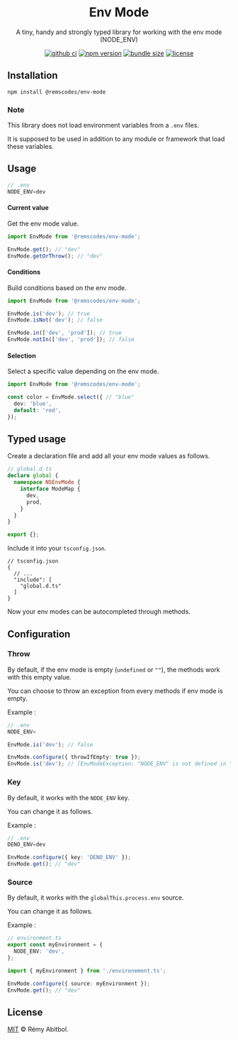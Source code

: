 <div align="center">
    <h1>Env Mode</h1>
    <p>A tiny, handy and strongly typed library for working with the env mode (NODE_ENV)</p>
</div>

<div align="center">

[![github ci](https://img.shields.io/github/actions/workflow/status/remscodes/env-mode/npm-ci.yml.svg?&logo=github&label=CI&style=for-the-badge)](https://github.com/remscodes/env-mode/actions/workflows/npm-ci.yml)
[![npm version](https://img.shields.io/npm/v/@remscodes/env-mode.svg?&style=for-the-badge&logo=npm)](https://www.npmjs.org/package/@remscodes/env-mode)
[![bundle size](https://img.shields.io/bundlephobia/minzip/@remscodes/env-mode.svg?style=for-the-badge)](https://bundlephobia.com/package/@remscodes/env-mode)
[![license](https://img.shields.io/github/license/remscodes/env-mode.svg?style=for-the-badge)](LICENSE)

</div>

## Installation

```shell
npm install @remscodes/env-mode
```

### Note

This library does not load environment variables from a `.env` files.

It is supposed to be used in addition to any module or framework that load these variables.

## Usage

[//]: # (@formatter:off)
```js
// .env
NODE_ENV=dev
```
[//]: # (@formatter:on)

#### Current value

Get the env mode value.

```ts
import EnvMode from '@remscodes/env-mode';

EnvMode.get(); // "dev"
EnvMode.getOrThrow(); // "dev"
```

#### Conditions

Build conditions based on the env mode.

```ts
import EnvMode from '@remscodes/env-mode';

EnvMode.is('dev'); // true
EnvMode.isNot('dev'); // false

EnvMode.in(['dev', 'prod']); // true
EnvMode.notIn(['dev', 'prod']); // false
```

#### Selection

Select a specific value depending on the env mode.

```ts
import EnvMode from '@remscodes/env-mode';

const color = EnvMode.select({ // "blue"
  dev: 'blue',
  default: 'red',
});
```

## Typed usage

Create a declaration file and add all your env mode values as follows.

```ts
// global.d.ts 
declare global {
  namespace NSEnvMode {
    interface ModeMap {
      dev,
      prod,
    }
  }
}

export {};
```

Include it into your `tsconfig.json`.

```
// tsconfig.json
{
  // ...
  "include": [
    "global.d.ts"
  ]
}
```

Now your env modes can be autocompleted through methods.

## Configuration

### Throw

By default, if the env mode is empty (`undefined` or `""`), the methods work with this empty value.

You can choose to throw an exception from every methods if env mode is empty.

Example :

[//]: # (@formatter:off)
```js
// .env
NODE_ENV=
```
[//]: # (@formatter:on)

```ts
EnvMode.is('dev'); // false
```

```ts
EnvMode.configure({ throwIfEmpty: true });
EnvMode.is('dev'); // [EnvModeException: "NODE_ENV" is not defined in "globalThis.process.env".]
```

### Key

By default, it works with the `NODE_ENV` key.

You can change it as follows.

Example :

[//]: # (@formatter:off)
```js
// .env
DENO_ENV=dev
```
[//]: # (@formatter:on)

```ts
EnvMode.configure({ key: 'DENO_ENV' });
EnvMode.get(); // "dev"
```

### Source

By default, it works with the `globalThis.process.env` source.

You can change it as follows.

Example :

```ts
// environment.ts
export const myEnvironment = {
  NODE_ENV: 'dev',
};
```

```ts
import { myEnvironment } from './environement.ts';

EnvMode.configure({ source: myEnvironment });
EnvMode.get(); // "dev"
```

## License

[MIT](LICENSE) © Rémy Abitbol.
